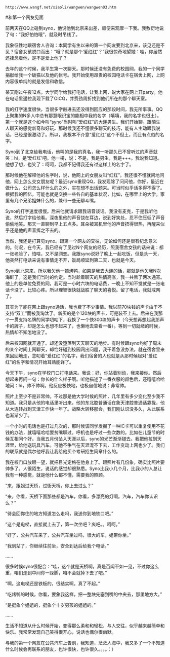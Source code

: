 `http://www.wangf.net/xiaoli/wangwen/wangwen03.htm`

#和第一个网友见面

前两天在QQ上碰到syno，他说他到北京来出差，顺便来观摩一下我。我敷衍地说了句：“我好怕怕哦”，就及时吊线了。

我象征性地跟宿舍人咨询：本同学有生以来的第一个网友要到北京来，该见还是不见？宿舍女孩脱口而出：“哦？就是那个‘爱红红’？”我很惊奇地望她：哇，你居然还挂念着他，是不是爱上他了？

去年的这个时候，我平生第一次聊天。那时候还没有免费的校园网，我的一个同学捐献给我一个破猫以及他的帐号。我开始使用昂贵的校园电话卡在宿舍上网，上网内容很单纯的就是发信和收信。

某天刚过午夜12点，大学同学给我打电话，让我上网，说大家在网上开party。他在电话里遥控我现下载了OICQ，并费劲周折找到他们所在的那个聊天室。

我的打字速度很快，当很多字敲进去还没得到回应的那段时间，我无所事事。QQ上聚集的N多人中总有那慧眼识宝的能相中我的名字（嘻嘻，我的名字也很土）。第一个就是这个如今叫“syno”当时叫“爱红红”的大连男生。我们开始聊。跟陌生人聊天的感觉新奇和好玩。那时候我还不懂很多聊天的技巧，能有人主动跟我说话，已经是很激动了。所以，我根本不介意“爱红红”这个不但土，而且有点俗的名字。

 

Syno到了北京给我电话，他叫的是我的真名，我一听那久已不曾听过的声音就笑：hi，是‘爱红红’吧。他一楞，说：不是，我是男生，我是+++。我说我知道。他想了想，也笑了：呵呵，我都不记得我还有过这样土的名字了。

那时候他在解释他的名字时，说，他网上的女朋友叫“红红”。我还很不懂就问地问他，网上怎么交女朋友呢？最近syno重现QQ，我发现除了问问他，你好，最近在做什么，公司怎么样什么的之外，实在想不出话题来。可当时似乎话多得不得了。根据我的回忆，可能也就是交换一些各自的基本状况，比如，在哪里上的大学，家里有几个兄弟姐妹什么的，兼带一些无聊斗嘴。

Syno的打字速度很慢。后来他就请求跟我语音谈话。我没有麦克，于是我听他说，然后打字给他看。深夜里他的声音饶在耳边，说到好笑处，忍不住压低了声音偷偷地笑。那天一直聊到早上五点多。耳朵被耳机里他的声音捂得很热，再醒来似乎还是他的声音挥之不去的。

 

当然，我还是打算见syno。跟第一个网友的交往，无论如何还是很有纪念意义的。何况，在今天，我已经有了见过N个网友的经历，照我宿舍女孩的话来说：都一张老脸了，怕啥，又不是网恋。我跟syno说好了晚上一起吃饭，但是头一天，他突然打电话来说有事情走不开，饭局顺延到第二天，也就是今天。

Syno到北京来，所以我欠他一顿烤鸭，如果是我去大连的话，那就是他欠我N次海鲜了。这是我们当时的约定。当时趁着聊天的热情高涨，我一共熬了两次通宵。他上的是单位免费的网，我可是一小时六块的电话费，一晚上不知不觉就是一张电话卡没了。比较心疼。所以理智很快就战胜了聊天的喜悦。留了电话，我就戒网了。

其实为了能在网上跟syno通话，我也费了不少事情。我以前70块钱的声卡由于不支持“双工”而被我淘汰了。新买的是个120块的声卡，可是装不上去。后来在我那个一贯支持名牌的同学叨咕下，我换了一个快300块的声卡（今天想再想起我那声卡的牌子，却是怎么也想不起来了，也懒地去查看一番）。等到一切就绪的时候，热情却不知怎地没了。

后来校园网就开通了。却还没堕落到天天聊天的地步。有时候跟syno约好了周末的某个时间上网聊天，却恰好碰到校园网出问题，我干着急没办法，就在宿舍里来来回回地走，念叨着“爱红红”的名字，我们宿舍的人也就是从那时候起对“爱红红”的名字和情况开始耳熟能详了。

 

今天下午，syno在学校门口打电话来。我说：好，你站着别动，我来接你。然后想起来再问一句：你长的什么样子啊。听他描述了一番衣服的颜色后，还嘻嘻哈哈地问：hi，帅不帅啊。他反应极快地，也极自信地说：非常帅。

照片上至少不是非常帅。不过那是他大学时候的照片，几年里有多少变化至少我不知道。我只是从他的电话里听出来，他的东北腔普通话在象天津腔普通话靠拢，他从大连转战到天津工作快一年了。战略大转移那会，我们刚认识没多久，从此联系也渐渐少了。

一个小时的电话也是打过几次的，那时候该同学发掘了一种IC卡可以重复使用不花钱的办法，就嘻嘻哈哈耍贫嘴聊过。呼机也是呼过一些次数的。比如在儿童节的时候互相问个好。当我五月份坠入天涯以后，syno的光芒渐渐褪去。我把他拉到天涯里，给他送玩具汽车。可他不争气在天涯混不下去，工作变动上网也少了。我们的联系就是偶尔他呼我让我给他买个考研招生简章什么的。

我在校门口放眼一望，就把目光定格在他身上了。跟照片有几份象，确实比照片要帅多了。人很陌生，说话的感觉却很熟悉。Syno比我小几个月，比我小的人总让我有一种感觉，就是他什么都不懂，需要我的照顾。

“来，跟姐过天桥，过街天桥，你上去过么？”

“来，你看，天桥下面那些都是汽车，你看，多漂亮的灯啊。汽车，汽车你认识么？”

“待会回你住的地方知道怎么走吗，我送你到地铁口吧。”

“这个是电梯，直接就上去了，第一次坐吧？爽吧。。呵呵。”

“好了，公共汽车来了，公共汽车坐过吗，很大的车，姐带你坐。”

“我到站了，你继续往前坐，安全到达后给我个电话。”

……

很多时候syno很配合：“哇，这个就是天桥啊，真是百闻不如一见，不过你这么重，咱们走到中间你一跺脚，咱不会就掉下去了吧。”

“啊。这电梯还是铁板的，很结实啊。真了不起。”

“吃烤鸭的时候，你看，要象我这样，把一整块先塞到嘴的中央去，那里地方大。”

“是挺象个姐姐的，挺象个十岁男孩的姐姐的。”

……

生活不知道从什么时候开始，变得那么柔和和轻松，与人交往，似乎越来越简单和快乐。我常常发现自己笑得很开心，说话也偶尔很幽默。

与我的第一个网友在公共汽车上告别，我知道，茫茫人海中，我又多了一个不知道什么时候会再联系的朋友，也许很快，也许很久。。。。：）